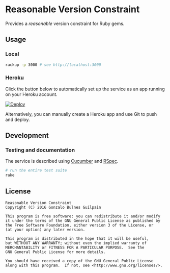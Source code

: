 Reasonable Version Constraint
=============================

Provides a _reasonable_ version constraint for Ruby gems.

Usage
-----

### Local

```bash
rackup -p 3000 # see http://localhost:3000
```

### Heroku

Click the button below to automatically set up the service as an app running on your Heroku account.

[![Deploy](https://www.herokucdn.com/deploy/button.svg)](https://heroku.com/deploy)

Alternatively, you can manually create a Heroku app and use Git to push and deploy.

Development
-----------

### Testing and documentation

The service is described using [Cucumber][cucumber] and [RSpec][rspec].

  [cucumber]: https://github.com/cucumber/cucumber-rails
  [rspec]: https://github.com/rspec/rspec-rails

```bash
# run the entire test suite
rake
```

License
-------

    Reasonable Version Constraint
    Copyright (C) 2016 Gonzalo Bulnes Guilpain

    This program is free software: you can redistribute it and/or modify
    it under the terms of the GNU General Public License as published by
    the Free Software Foundation, either version 3 of the License, or
    (at your option) any later version.

    This program is distributed in the hope that it will be useful,
    but WITHOUT ANY WARRANTY; without even the implied warranty of
    MERCHANTABILITY or FITNESS FOR A PARTICULAR PURPOSE.  See the
    GNU General Public License for more details.

    You should have received a copy of the GNU General Public License
    along with this program.  If not, see <http://www.gnu.org/licenses/>.

